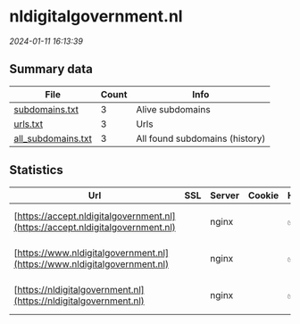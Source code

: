 # nldigitalgovernment.nl
*2024-01-11 16:13:39*
## Summary data
| File       | Count | Info |
|------------|-------|------|
|[subdomains.txt](/data/nldigitalgovernment.nl/subdomains.txt)|3|Alive subdomains|
|[urls.txt](/data/nldigitalgovernment.nl/urls.txt)|3|Urls|
|[all_subdomains.txt](/data/nldigitalgovernment.nl/all_subdomains.txt)|3|All found subdomains (history)|
## Statistics
| Url | SSL | Server | Cookie | HSTS | CSP | XFO | XXP | RP | Tech |Title |
|------------|-------|------|------|------|------|------|------|------|------|------|
|[https://accept.nldigitalgovernment.nl](https://accept.nldigitalgovernment.nl)| |nginx| |:white_check_mark: | | | |:white_check_mark: |Basic HSTS Nginx|401 Authorizatio...|
|[https://www.nldigitalgovernment.nl](https://www.nldigitalgovernment.nl)| |nginx| |:white_check_mark: | | | |:white_check_mark: |HSTS MySQL Nginx...|Home - Digital G...|
|[https://nldigitalgovernment.nl](https://nldigitalgovernment.nl)| |nginx| |:white_check_mark: | | | |:white_check_mark: |HSTS Nginx PHP:8...||